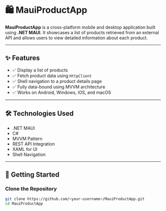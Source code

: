 # 🛍️ MauiProductApp

**MauiProductApp** is a cross-platform mobile and desktop application built using **.NET MAUI**. It showcases a list of products retrieved from an external API and allows users to view detailed information about each product.

---

## ✨ Features

- ✅ Display a list of products
- ✅ Fetch product data using `HttpClient`
- ✅ Shell navigation to a product details page
- ✅ Fully data-bound using MVVM architecture
- ✅ Works on Android, Windows, iOS, and macOS

---

## 🛠️ Technologies Used

- .NET MAUI
- C#
- MVVM Pattern
- REST API Integration
- XAML for UI
- Shell Navigation

---

## 🚀 Getting Started

### Clone the Repository

```bash
git clone https://github.com/<your-username>/MauiProductApp.git
cd MauiProductApp
